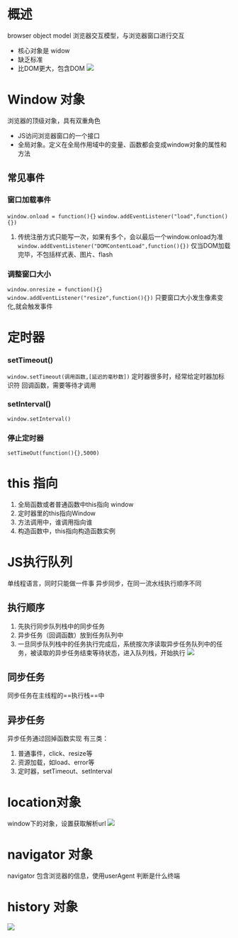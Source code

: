 # 概述
browser object model 浏览器交互模型，与浏览器窗口进行交互
- 核心对象是 widow
- 缺乏标准
- 比DOM更大，包含DOM
![](https://raw.githubusercontent.com/chenruida/image/master/202208032047433.png)

# Window 对象
浏览器的顶级对象，具有双重角色
- JS访问浏览器窗口的一个接口
- 全局对象。定义在全局作用域中的变量、函数都会变成window对象的属性和方法
## 常见事件
### 窗口加载事件
`window.onload = function(){}`
`window.addEventListener("load",function(){})`
1. 传统注册方式只能写一次，如果有多个，会以最后一个window.onload为准
``window.addEventListener("DOMContentLoad",function(){})``
仅当DOM加载完毕，不包括样式表、图片、flash
### 调整窗口大小
`window.onresize = function(){}`
`window.addEventListener("resize",function(){})`
只要窗口大小发生像素变化,就会触发事件
# 定时器
### setTimeout()
`window.setTimeout(调用函数,[延迟的毫秒数])`
定时器很多时，经常给定时器加标识符
回调函数，需要等待才调用
### setInterval()
`window.setInterval() `
### 停止定时器
`setTimeOut(function(){},5000)`

# this 指向
1. 全局函数或者普通函数中this指向 window
2. 定时器里的this指向Window
3. 方法调用中，谁调用指向谁
4. 构造函数中，this指向构造函数实例
# JS执行队列
单线程语言，同时只能做一件事
异步同步，在同一流水线执行顺序不同
## 执行顺序
1. 先执行同步队列栈中的同步任务
2. 异步任务（回调函数）放到任务队列中
3. 一旦同步队列栈中的任务执行完成后，系统按次序读取异步任务队列中的任务，被读取的异步任务结束等待状态，进入队列栈，开始执行
![](https://raw.githubusercontent.com/chenruida/image/master/202208071004911.png)
 ## 同步任务
同步任务在主线程的==执行栈==中
## 异步任务
异步任务通过回掉函数实现
有三类：
1. 普通事件，click、resize等
2. 资源加载，如load、error等
3. 定时器，setTimeout、setInterval
# location对象
window下的对象，设置获取解析url
![](https://raw.githubusercontent.com/chenruida/image/master/202208071011212.png)
# navigator 对象
navigator 包含浏览器的信息，使用userAgent 判断是什么终端
# history 对象
![](https://raw.githubusercontent.com/chenruida/image/master/202208071444464.png)

